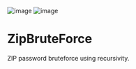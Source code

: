 ![image](https://github.com/starlyn1232/ZipBruteForce/assets/41921942/ccd34005-6e70-46ee-a579-bfbc7fab06b4)
![image](https://github.com/starlyn1232/ZipBruteForce/assets/41921942/4b5e2271-2b44-4c64-9da4-0afd254c06ba)
# ZipBruteForce
ZIP password bruteforce using recursivity.
